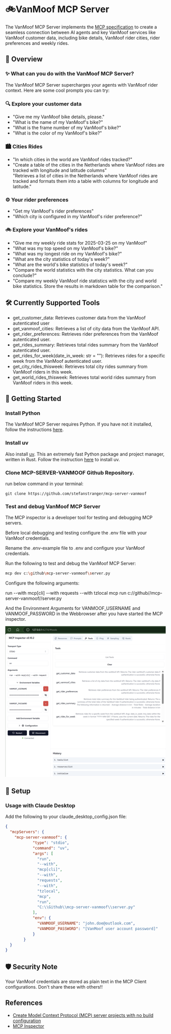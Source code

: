 # 🚲VanMoof MCP Server

The VanMoof MCP Server implements the [MCP specification](https://modelcontextprotocol.io) to create a seamless connection between AI agents and key VanMoof services like VanMoof customer data, including bike details, VanMoof rider cities, rider preferences and weekly rides.

## 🎯 Overview

### ✨ What can you do with the VanMoof MCP Server?

The VanMoof MCP Server supercharges your agents with VanMoof rider context. Here are some cool prompts you can try:

### 🔍 Explore your customer data

- "Give me my VanMoof bike details, please."
- "What is the name of my VanMoof's bike?"
- "What is the frame number of my VanMoof's bike?"
- "What is the color of my VanMoof's bike?"

### 🏙️ Cities Rides

- "In which cities in the world are VanMoof rides tracked?"
- "Create a table of the cities in the Netherlands where VanMoof rides are tracked with longitude and latitude columns"  
  "Retrieves a list of cities in the Netherlands where VanMoof rides are tracked and formats them into a table with columns for longitude and latitude."

### ⚙️ Your rider preferences

- "Get my VanMoof's rider preferences"
- "Which city is configured in my VanMoof's rider preference?"

### 🚲 Explore your VanMoof's rides

- "Give me my weekly ride stats for 2025-03-25 on my VanMoof"
- "What was my top speed on my VanMoof's bike?"
- "What was my longest ride on my VanMoof's bike?"
- "What are the city statistics of today's week?"
- "What are the world's bike statistics of today's week?"
- "Compare the world statistics with the city statistics. What can you conclude?"
- "Compare my weekly VanMoof ride statistics with the city and world bike statistics. Store the results in markdown table for the comparison."

## 🛠️ Currently Supported Tools

- get_customer_data: Retrieves customer data from the VanMoof autenticated user
- get_vanmoof_cities: Retrieves a list of city data from the VanMoof API.
- get_rider_preferences: Retrieves rider preferences from the VanMoof autenticated user.
- get_rides_summary: Retrieves total rides summary from the VanMoof autenticated user.
- get_rides_for_week(date_in_week: str = ""): Retrieves rides for a specific week from the VanMoof autenticated user.
- get_city_rides_thisweek: Retrieves total city rides summary from VanMoof riders in this week.
- get_world_rides_thisweek: Retrieves total world rides summary from VanMoof riders in this week.


## 🔌 Getting Started

### Install Python

The VanMoof MCP Server requires Python. If you have not it installed, follow the instructions [here](https://wiki.python.org/moin/BeginnersGuide/Download).

### Install uv 
Also install [uv](https://docs.astral.sh/uv/). This an extremely fast Python package and project manager, written in Rust. Follow the instruction [here](https://docs.astral.sh/uv/#installation) to install uv.

### Clone MCP-SERVER-VANMOOF Github Repository.

run below command in your terminal:

```pwsh
git clone https://github.com/stefanstranger/mcp-server-vanmoof
```

### Test and debug VanMoof MCP Server

The MCP inspector is a developer tool for testing and debugging MCP servers.

Before local debugging and testing configure the .env file with your VanMoof credentials.

Rename the .env-example file to .env and configure your VanMoof credentials.

Run the following to test and debug the VanMoof MCP Server:

```bash
mcp dev c:\github\mcp-server-vanmoof\server.py
```

Configure the following arguments:

run --with mcp[cli] --with requests --with tzlocal mcp run c://github//mcp-server-vanmoof//server.py

And the Environment Arguments for VANMOOF_USERNAME and VANMOOF_PASSWORD in the Webbrowser after you have started the MCP inspector.

![Inspector settings.](./image.png)

## 🔧 Setup

### Usage with Claude Desktop

Add the following to your claude_desktop_config.json file:
```json
{
  "mcpServers": {
    "mcp-server-vanmoof": {
            "type": "stdio",
            "command": "uv",
            "args": [
              "run",
              "--with",
              "mcp[cli]",
              "--with",
              "requests",
              "--with",
              "tzlocal",
              "mcp",
              "run",
              "C:\\Github\\mcp-server-vanmoof\\server.py"
            ],
            "env": {
              "VANMOOF_USERNAME": "john.doe@outlook.com",
              "VANMOOF_PASSWORD": "[VanMoof user account password]"
            }
        }
  }
}
```

## 🛡️ Security Note

Your VanMoof credentials are stored as plain text in the MCP Client configurations. Don't share these with others!!

## References
- [Create Model Context Protocol (MCP) server projects with no build configuration](https://github.com/modelcontextprotocol/create-python-server)
- [MCP Inspector](https://github.com/modelcontextprotocol/inspector)